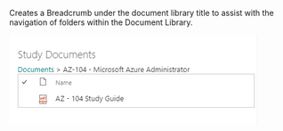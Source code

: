 Creates a Breadcrumb under the document library title to assist with the navigation of folders within the Document Library.

![](Folder-Bread-Crumb/Folder-Breadcrumb.png)